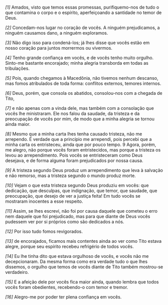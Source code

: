 *[1]* Amados, visto que temos essas promessas, purifiquemo-nos de tudo o que contamina o corpo e o espírito, aperfeiçoando a santidade no temor de Deus.

*[2]* Concedam-nos lugar no coração de vocês. A ninguém prejudicamos, a ninguém causamos dano, a ninguém exploramos.

*[3]* Não digo isso para condená-los; já lhes disse que vocês estão em nosso coração para juntos morrermos ou vivermos.

*[4]* Tenho grande confiança em vocês, e de vocês tenho muito orgulho. Sinto-me bastante encorajado; minha alegria transborda em todas as tribulações.

*[5]* Pois, quando chegamos à Macedônia, não tivemos nenhum descanso, mas fomos atribulados de toda forma: conflitos externos, temores internos.

*[6]* Deus, porém, que consola os abatidos, consolou-nos com a chegada de Tito,

*[7]* e não apenas com a vinda dele, mas também com a consolação que vocês lhe ministraram. Ele nos falou da saudade, da tristeza e da preocupação de vocês por mim, de modo que a minha alegria se tornou ainda maior.

*[8]* Mesmo que a minha carta lhes tenha causado tristeza, não me arrependo. É verdade que a princípio me arrependi, pois percebi que a minha carta os entristeceu, ainda que por pouco tempo. 9 Agora, porém, me alegro, não porque vocês foram entristecidos, mas porque a tristeza os levou ao arrependimento. Pois vocês se entristeceram como Deus desejava, e de forma alguma foram prejudicados por nossa causa.

*[9]* A tristeza segundo Deus produz um arrependimento que leva à salvação e não remorso, mas a tristeza segundo o mundo produz morte.

*[10]* Vejam o que esta tristeza segundo Deus produziu em vocês: que dedicação, que desculpas, que indignação, que temor, que saudade, que preocupação, que desejo de ver a justiça feita! Em tudo vocês se mostraram inocentes a esse respeito.

*[11]* Assim, se lhes escrevi, não foi por causa daquele que cometeu o erro nem daquele que foi prejudicado, mas para que diante de Deus vocês pudessem ver por si próprios como são dedicados a nós.

*[12]* Por isso tudo fomos revigorados.

*[13]* de encorajados, ficamos mais contentes ainda ao ver como Tito estava alegre, porque seu espírito recebeu refrigério de todos vocês.

*[14]* Eu lhe tinha dito que estava orgulhoso de vocês, e vocês não me decepcionaram. Da mesma forma como era verdade tudo o que lhes dissemos, o orgulho que temos de vocês diante de Tito também mostrou-se verdadeiro.

*[15]* E a afeição dele por vocês fica maior ainda, quando lembra que todos vocês foram obedientes, recebendo-o com temor e tremor.

*[16]* Alegro-me por poder ter plena confiança em vocês.

